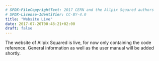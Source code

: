 ```yaml
---
# SPDX-FileCopyrightText: 2017 CERN and the Allpix Squared authors
# SPDX-License-Identifier: CC-BY-4.0
title: "Website Live"
date: 2017-07-20T00:48:21+02:00
draft: false
---
```


The website of Allpix Squared is live, for now only containing the code reference. General information as well as the user manual will be added shortly.
